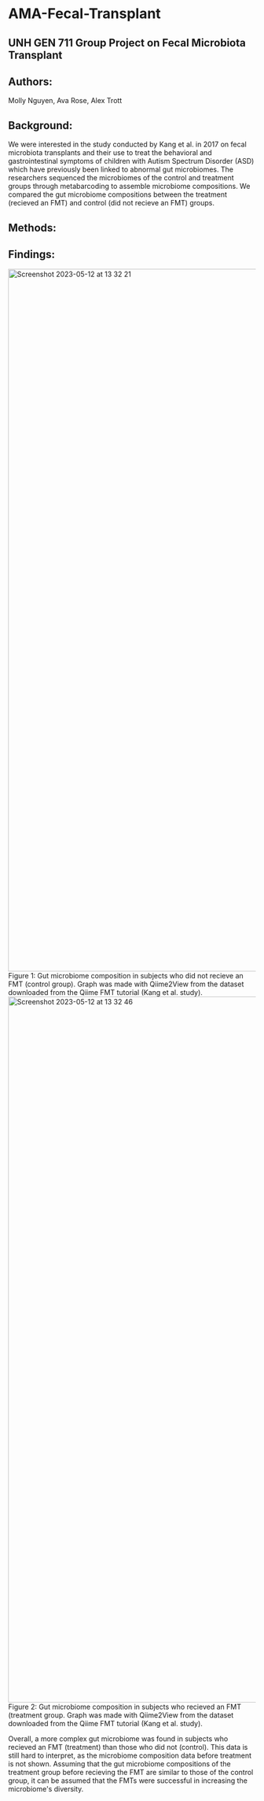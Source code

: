 # AMA-Fecal-Transplant

## UNH GEN 711 Group Project on Fecal Microbiota Transplant
## Authors: 
Molly Nguyen, Ava Rose, Alex Trott

## Background:
We were interested in the study conducted by Kang et al. in 2017 on fecal microbiota transplants and their use to treat the behavioral and gastrointestinal symptoms of children with Autism Spectrum Disorder (ASD) which have previously been linked to abnormal gut microbiomes. The researchers sequenced the microbiomes of the control and treatment groups through metabarcoding to assemble microbiome compositions. We compared the gut microbiome compositions between the treatment (recieved an FMT) and control (did not recieve an FMT) groups. 

## Methods: 


## Findings: 

<img width="1428" alt="Screenshot 2023-05-12 at 13 32 21" src="https://github.com/atrott811/AMA-Fecal-Transplant/assets/130576641/ac0044d1-3abd-4367-aac6-4457ba3bc8a3">
Figure 1: Gut microbiome composition in subjects who did not recieve an FMT (control group). Graph was made with Qiime2View from the dataset downloaded from the Qiime FMT tutorial (Kang et al. study). 


<img width="1435" alt="Screenshot 2023-05-12 at 13 32 46" src="https://github.com/atrott811/AMA-Fecal-Transplant/assets/130576641/1108be53-2955-4b7f-89c6-ec9c8835e4f0">
Figure 2: Gut microbiome composition in subjects who recieved an FMT (treatment group. Graph was made with Qiime2View from the dataset downloaded from the Qiime FMT tutorial (Kang et al. study).  

Overall, a more complex gut microbiome was found in subjects who recieved an FMT (treatment) than those who did not (control). This data is still hard to interpret, as the microbiome composition data before treatment is not shown. Assuming that the gut microbiome compositions of the treatment group before recieving the FMT are similar to those of the control group, it can be assumed that the FMTs were successful in increasing the microbiome's diversity. 
